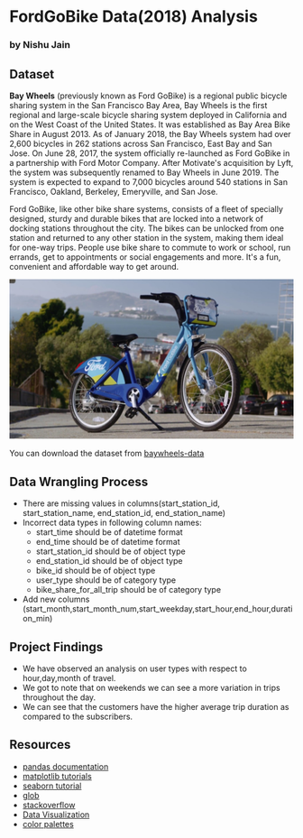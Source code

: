 #                               FordGoBike Data(2018) Analysis
### by Nishu Jain

## Dataset

__Bay Wheels__ (previously known as Ford GoBike) is a regional public bicycle sharing system in the San Francisco Bay Area,
Bay Wheels is the first regional and large-scale bicycle sharing system deployed in California and on the West Coast of the United States. It was established as Bay Area Bike Share in August 2013. As of January 2018, the Bay Wheels system had over 2,600 bicycles in 262 stations across San Francisco, East Bay and San Jose. On June 28, 2017, the system officially re-launched as Ford GoBike in a partnership with Ford Motor Company. After Motivate's acquisition by Lyft, the system was subsequently renamed to Bay Wheels in June 2019. The system is expected to expand to 7,000 bicycles around 540 stations in San Francisco, Oakland, Berkeley, Emeryville, and San Jose.

Ford GoBike, like other bike share systems, consists of a fleet of specially designed, sturdy and durable bikes that are locked into a network of docking stations throughout the city. The bikes can be unlocked from one station and returned to any other station in the system, making them ideal for one-way trips. People use bike share to commute to work or school, run errands, get to appointments or social engagements and more. It's a fun, convenient and affordable way to get around.

![alt text](https://github.com/nishujain95/FordGoBike_Data_Analysis/blob/master/bikebay.jpg "Logo Title Text 1")

You can download the dataset from [baywheels-data](https://s3.amazonaws.com/baywheels-data/index.html)

## Data Wrangling Process

- There are missing values in columns(start_station_id, start_station_name, end_station_id, end_station_name)
- Incorrect data types in following column names:
  - start_time should be of datetime format
  - end_time should be of datetime format
  - start_station_id should be of object type
  - end_station_id should be of object type
  - bike_id should be of object type
  - user_type should be of category type
  - bike_share_for_all_trip should be of category type
- Add new columns (start_month,start_month_num,start_weekday,start_hour,end_hour,duration_min)

## Project Findings

- We have observed an analysis on user types with respect to hour,day,month of travel.  
- We got to note that on weekends we can see a more variation in trips throughout the day.  
- We can see that the customers have the higher average trip duration as compared to the subscribers.

## Resources 

- [pandas documentation](https://pandas.pydata.org/docs/)
- [matplotlib tutorials](https://matplotlib.org/tutorials/index.html)
- [seaborn tutorial](https://seaborn.pydata.org/tutorial.html)
- [glob](https://docs.python.org/3/library/glob.html)
- [stackoverflow](https://stackoverflow.com/questions/)
- [Data Visualization](https://blog.insightdatascience.com/data-visualization-in-python-advanced-functionality-in-seaborn-20d217f1a9a6)
- [color palettes](https://seaborn.pydata.org/tutorial/color_palettes.html)
